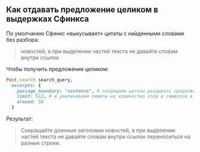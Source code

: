 ## Как отдавать предложение целиком в выдержках Сфинкса

По умолчанию Сфинкс «выкусывает» цитаты с найденными словами без разбора:

> новостей, а при выделении частей текста не давайте словам внутри ссылок

Чтобы получить предложение целиком:

```ruby
Post.search search_query,
  excerpts: {
    passage_boundary: "sentence", # запрещаем цитаты разрывать предложение
    limit: 512, # и увеличиваем лимиты на количество слов и символов в результатах поиска
    around: 50
  }
```

Результат:

> Сокращайте длинные заголовки новостей, а при выделении частей текста не давайте словам внутри ссылок переноситься на разные строки.
